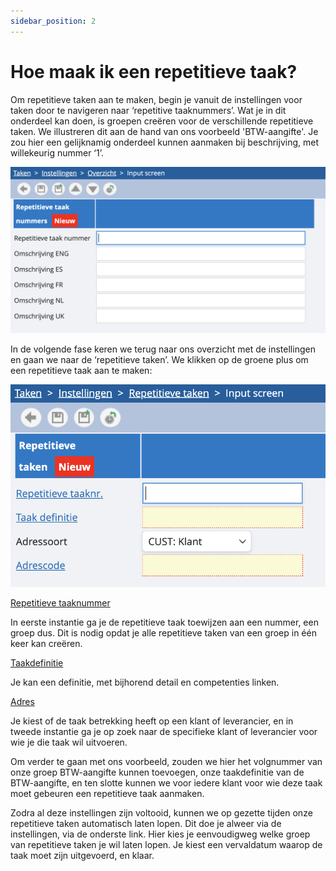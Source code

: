 ```yaml
---
sidebar_position: 2
---
```


# Hoe maak ik een repetitieve taak?

Om repetitieve taken aan te maken, begin je vanuit de instellingen voor taken door te navigeren naar ‘repetitive taaknummers’. Wat je in dit onderdeel kan doen, is groepen creëren voor de verschillende repetitieve taken. We illustreren dit aan de hand van ons voorbeeld 'BTW-aangifte'. Je zou hier een gelijknamig onderdeel kunnen aanmaken bij beschrijving, met willekeurig nummer ‘1’.

![alt text](/img/images/image70.png)

In de volgende fase keren we terug naar ons overzicht met de instellingen en gaan we naar de ‘repetitieve taken’. We klikken op de groene plus om een repetitieve taak aan te maken:

![alt text](/img/images/image88.png)

<u>Repetitieve taaknummer</u>

In eerste instantie ga je de repetitieve taak toewijzen aan een nummer, een groep dus. Dit is nodig opdat je alle repetitieve taken van een groep in één keer kan creëren.


<u>Taakdefinitie</u>

Je kan een definitie, met bijhorend detail en competenties linken.


<u>Adres</u>

Je kiest of de taak betrekking heeft op een klant of leverancier, en in tweede instantie ga je op zoek naar de specifieke klant of leverancier voor wie je die taak wil uitvoeren.


Om verder te gaan met ons voorbeeld, zouden we hier het volgnummer van onze groep BTW-aangifte kunnen toevoegen, onze taakdefinitie van de BTW-aangifte, en ten slotte kunnen we voor iedere klant voor wie deze taak moet gebeuren een repetitieve taak aanmaken.


Zodra al deze instellingen zijn voltooid, kunnen we op gezette tijden onze repetitieve taken automatisch laten lopen. Dit doe je alweer via de instellingen, via de onderste link. Hier kies je eenvoudigweg welke groep van repetitieve taken je wil laten lopen. Je kiest een vervaldatum waarop de taak moet zijn uitgevoerd, en klaar.
